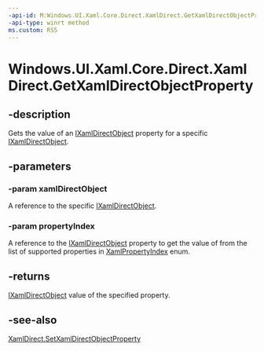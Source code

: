 ```yaml
---
-api-id: M:Windows.UI.Xaml.Core.Direct.XamlDirect.GetXamlDirectObjectProperty(Windows.UI.Xaml.Core.Direct.IXamlDirectObject,Windows.UI.Xaml.Core.Direct.XamlPropertyIndex)
-api-type: winrt method
ms.custom: RS5
---
```


<!-- Method syntax.
public IXamlDirectObject XamlDirect.GetXamlDirectObjectProperty(IXamlDirectObject xamlDirectObject, XamlPropertyIndex propertyIndex)
-->

# Windows.UI.Xaml.Core.Direct.XamlDirect.GetXamlDirectObjectProperty

## -description
Gets the value of an [IXamlDirectObject](ixamldirectobject.md) property for a specific [IXamlDirectObject](ixamldirectobject.md).


## -parameters
### -param xamlDirectObject
A reference to the specific [IXamlDirectObject](ixamldirectobject.md).

### -param propertyIndex
A reference to the [IXamlDirectObject](ixamldirectobject.md) property to get the value of from the list of supported properties in [XamlPropertyIndex](xamlpropertyindex.md) enum.

## -returns
[IXamlDirectObject](ixamldirectobject.md) value of the specified property.

## -see-also
[XamlDirect.SetXamlDirectObjectProperty](xamldirect_setxamldirectobjectproperty_748933589.md)

